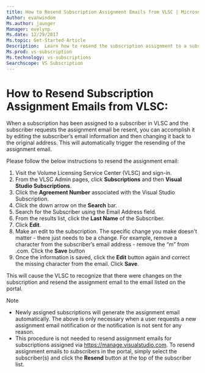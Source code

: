 ```yaml
---
title: How to Resend Subscription Assignment Emails from VLSC | Microsoft Docs
Author: evanwindom
Ms.author: jaunger
Manager: evelynp
Ms.date: 12/29/2017
Ms.topic: Get-Started-Article
Description:  Learn how to resend the subscription assignment to a subscriber from within VLSC
Ms.prod: vs-subscription
Ms.technology: vs-subscriptions
Searchscope: VS Subscription
---
```


# How to Resend Subscription Assignment Emails from VLSC:

When a subscription has been assigned to a subscriber in VLSC and the subscriber requests the assignment email be resent, you can accomplish it by editing the subscriber’s email information and then changing it back to the original address. This will automatically trigger the resending of the assignment email.

Please follow the below instructions to resend the assignment email:


1. Visit the Volume Licensing Service Center (VLSC) and sign-in.
2. From the VLSC Admin pages, click **Subscriptions** and then **Visual Studio Subscriptions**.
3. Click the **Agreement Number** associated with the Visual Studio Subscription.
4. Click the down arrow on the **Search** bar.  
5. Search for the Subscriber using the Email Address field.
6. From the results list, click the **Last Name** of the Subscriber.
7. Click **Edit**.
8. Make an edit to the subscription. The specific change you make doesn't matter - there just needs to be a change.  For example, remove a character from the subscriber’s email address - remove the “m” from .com. Click the **Save** button
9. Once the information is saved, click the **Edit** button again and correct the missing character from the email. Click **Save**.
   
This will cause the VLSC to recognize that there were changes on the subscription and resend the assignment email to the email listed on the portal. 

> [!NOTE]
> - Newly assigned subscriptions will generate the assignment email automatically. The above is only necessary when a user requests a new assignment email notification or the notification is not sent for any reason.
> - This procedure is not needed to resend assignment emails for subscriptions assigned via https://manage.visualstudio.com.  To resend assignment emails to subscribers in the portal, simply select the subscriber(s) and click the **Resend** button at the top of the subscriber list.  